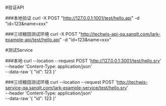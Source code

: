 #验证API

###本地验证
curl -X POST "http://127.0.0.1:1001/test/hello.api" -d "id=123&name=xxx"

###三顷粮田测试环境
curl -X POST "http://techwis-api-qa.sanqlt.com/lark-example-api/test/hello.api" -d "id=123&name=xxx"

#测试Service

###本地
curl --location --request POST 'http://127.0.0.1:3001/test/hello.srv' \
--header 'Content-Type: application/json' \
--data-raw '{
"id": 123
}'

###三顷粮田测试环境
curl --location --request POST 'http://techwis-service-qa.sanqlt.com/lark-example-service/test/hello.srv' \
--header 'Content-Type: application/json' \
--data-raw '{
"id": 123
}'